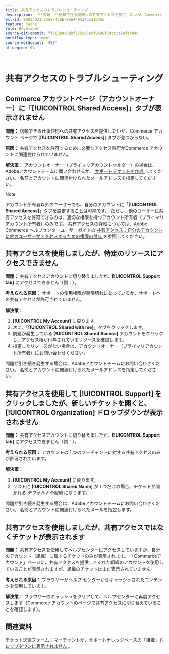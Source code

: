 ```yaml
---
title: 共有アクセスのトラブルシューティング
description: 「**問題：**信頼できる同僚への共有アクセスを提供したいが、Commerce アカウント**ページに「共有アクセス**」タブが見つからない。」
exl-id: 9e03c031-2359-42a6-9de4-943451a16456
feature: Cache
role: Developer
source-git-commit: ff863a9c8ebf3759c7ecf0549f79cc3a5efe4b46
workflow-type: tm+mt
source-wordcount: '488'
ht-degree: 0%

---
```


# 共有アクセスのトラブルシューティング

## Commerce アカウントページ（アカウントオーナー）に「[!UICONTROL Shared Access]」タブが表示されません

**問題：** 信頼できる仕事仲間への共有アクセスを提供したいが、Commerce アカウント ページで [**[!UICONTROL Shared Access]**] タブが見つからない。

**原因：** 共有アクセスを許可するために必要なアクセス許可がCommerce アカウントに関連付けられていません。

**解決策：** アカウントオーナー（プライマリアカウントホルダー）の場合は、Adobeアカウントチームに問い合わせるか、[ サポートチケットを作成 ](/help/help-center-guide/help-center/magento-help-center-user-guide.md#merchant-not-displayed) してください。 名前とアカウントに関連付けられたメールアドレスを指定してください。

>[!NOTE]
>
>アカウント所有者以外のユーザーでも、自分のアカウントに「**[!UICONTROL Shared Access]**」タブを設定することは可能です。 ただし、他のユーザーに共有アクセスを許可できるのは、適切な権限を持つアカウント所有者（プライマリアカウント所有者）のみです。 共有アクセスの詳細については、Adobe Commerce ヘルプセンターユーザーガイドの [ 共有アクセス：自分のアカウントに他のユーザーがアクセスするための権限の付与 ](https://experienceleague.adobe.com/docs/commerce-knowledge-base/kb/help-center-guide/magento-help-center-user-guide.html?lang=en#shared-access) を参照してください。

## 共有アクセスを使用しましたが、特定のリソースにアクセスできません

**問題：** 共有アクセスアカウントに切り替えましたが、**[!UICONTROL Support tab]** にアクセスできません（例：）。

**考えられる原因：** サポートの使用権限が期限切れになっているか、サポートへの共有アクセスが許可されていません。

**解決策：**

1. **[!UICONTROL My Account]** に戻ります。
1. 次に、「**[!UICONTROL Shared with me]**」タブをクリックします。
1. 問題が発生している **[!UICONTROL Shared Access]** アカウントをクリックし、アクセス権が付与されているリソースを確認します。
1. 指定したリソースがない場合は、アカウントオーナー（プライマリアカウント所有者）にお問い合わせください。

問題が引き続き発生する場合は、Adobeアカウントチームにお問い合わせください。 名前とアカウントに関連付けられたメールアドレスを指定してください。

## 共有アクセスを使用して [!UICONTROL Support] をクリックしましたが、新しいチケットを開くと、[!UICONTROL Organization] ドロップダウンが表示されません

**問題：** 共有アクセスアカウントに切り替えましたが、**[!UICONTROL Support tab]** にアクセスできません（例：）。

**考えられる原因：** アカウントの 1 つのマーチャントに対する共有アクセスのみが許可されています。

**解決策：**

1. **[!UICONTROL My Account]** に戻ります。
1. リストに **[!UICONTROL Shared Name]** が 1 つだけの場合、チケットが開かれる *デフォルトの組織* になります。

問題が引き続き発生する場合は、Adobeアカウントチームにお問い合わせください。 名前とアカウントに関連付けられたメールを指定します。

## 共有アクセスを使用しましたが、共有アクセスではなくチケットが表示されます

**問題：** 共有アクセスを使用してヘルプセンターにアクセスしていますが、自分のアカウント（組織）に属するチケットのみが表示されます。 「Commerceアカウント」ページに、共有アクセスを提供してくれた組織のアカウントを使用していることが表示されますが、組織のチケットはまだ表示されていません。

**考えられる原因：** ブラウザーがヘルプ センターからキャッシュされたコンテンツを使用しています。

**解決策：** ブラウザーのキャッシュをクリアして、ヘルプセンターに再度アクセスします（Commerce アカウントのページで共有アクセスに切り替えていることを確認します）。

## 関連資料

[ チケット送信フォーム：マーチャントが、サポートナレッジベースの「組織」ドロップダウンに表示されません ](/help/help-center-guide/help-center/magento-help-center-user-guide.md#merchant-not-displayed)。
